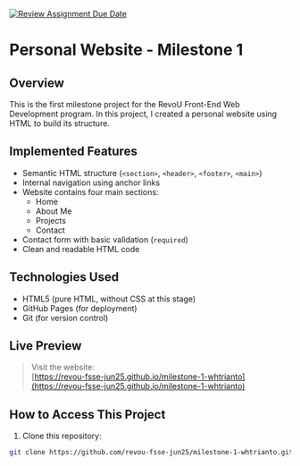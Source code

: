 [![Review Assignment Due Date](https://classroom.github.com/assets/deadline-readme-button-22041afd0340ce965d47ae6ef1cefeee28c7c493a6346c4f15d667ab976d596c.svg)](https://classroom.github.com/a/akoVEwkh)

# Personal Website - Milestone 1

## Overview

This is the first milestone project for the RevoU Front-End Web Development program. In this project, I created a personal website using HTML to build its structure.

## Implemented Features

- Semantic HTML structure (`<section>`, `<header>`, `<footer>`, `<main>`)
- Internal navigation using anchor links
- Website contains four main sections:
  - Home
  - About Me
  - Projects
  - Contact
- Contact form with basic validation (`required`)
- Clean and readable HTML code

## Technologies Used

- HTML5 (pure HTML, without CSS at this stage)
- GitHub Pages (for deployment)
- Git (for version control)

## Live Preview

> Visit the website:  
> [https://revou-fsse-jun25.github.io/milestone-1-whtrianto](https://revou-fsse-jun25.github.io/milestone-1-whtrianto)

## How to Access This Project

1. Clone this repository:

```bash
git clone https://github.com/revou-fsse-jun25/milestone-1-whtrianto.git